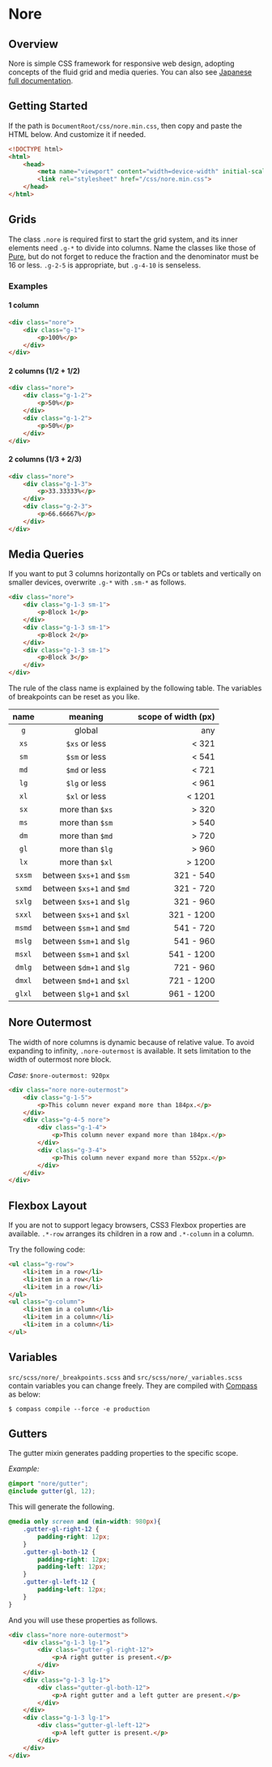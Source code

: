 # Nore

## Overview

Nore is simple CSS framework for responsive web design, adopting concepts of the fluid grid and media queries. You can also see [Japanese full documentation](http://wazly.net/app/nore).

## Getting Started

If the path is `DocumentRoot/css/nore.min.css`, then copy and paste the HTML below. And customize it if needed.

```html
<!DOCTYPE html>
<html>
    <head>
        <meta name="viewport" content="width=device-width" initial-scale="1" maximum-scale="1" user-scalable="no">
        <link rel="stylesheet" href="/css/nore.min.css">
    </head>
</html>
```

## Grids

The class `.nore` is required first to start the grid system, and its inner elements need `.g-*` to divide into columns.
Name the classes like those of [Pure](http://purecss.io/grids/), but do not forget to reduce the fraction and the denominator must be 16 or less.
`.g-2-5` is appropriate, but `.g-4-10` is senseless.

### Examples

#### 1 column

```html
<div class="nore">
    <div class="g-1">
        <p>100%</p>
    </div>
</div>
```

#### 2 columns (1/2 + 1/2)

```html
<div class="nore">
    <div class="g-1-2">
        <p>50%</p>
    </div>
    <div class="g-1-2">
        <p>50%</p>
    </div>
</div>
```

#### 2 columns (1/3 + 2/3)

```html
<div class="nore">
    <div class="g-1-3">
        <p>33.33333%</p>
    </div>
    <div class="g-2-3">
        <p>66.66667%</p>
    </div>
</div>
```

## Media Queries

If you want to put 3 columns horizontally on PCs or tablets and vertically on smaller devices, overwrite `.g-*` with `.sm-*` as follows.

```html
<div class="nore">
    <div class="g-1-3 sm-1">
        <p>Block 1</p>
    </div>
    <div class="g-1-3 sm-1">
        <p>Block 2</p>
    </div>
    <div class="g-1-3 sm-1">
        <p>Block 3</p>
    </div>
</div>
```

The rule of the class name is explained by the following table.
The variables of breakpoints can be reset as you like.

|name  |meaning                  |scope of width (px)|
|:----:|:-----------------------:|------------------:|
|`g`   |global                   |any                |
|`xs`  |`$xs` or less            |<  321             |
|`sm`  |`$sm` or less            |<  541             |
|`md`  |`$md` or less            |<  721             |
|`lg`  |`$lg` or less            |<  961             |
|`xl`  |`$xl` or less            |< 1201             |
|`sx`  |more than `$xs`          |>  320             |
|`ms`  |more than `$sm`          |>  540             |
|`dm`  |more than `$md`          |>  720             |
|`gl`  |more than `$lg`          |>  960             |
|`lx`  |more than `$xl`          |>  1200            |
|`sxsm`|between `$xs+1` and `$sm`|321 -  540         |
|`sxmd`|between `$xs+1` and `$md`|321 -  720         |
|`sxlg`|between `$xs+1` and `$lg`|321 -  960         |
|`sxxl`|between `$xs+1` and `$xl`|321 - 1200         |
|`msmd`|between `$sm+1` and `$md`|541 -  720         |
|`mslg`|between `$sm+1` and `$lg`|541 -  960         |
|`msxl`|between `$sm+1` and `$xl`|541 - 1200         |
|`dmlg`|between `$dm+1` and `$lg`|721 -  960         |
|`dmxl`|between `$md+1` and `$xl`|721 - 1200         |
|`glxl`|between `$lg+1` and `$xl`|961 - 1200         |

## Nore Outermost

The width of nore columns is dynamic because of relative value. To avoid expanding to infinity, `.nore-outermost` is available. It sets limitation to the width of outermost nore block.

*Case:* `$nore-outermost: 920px`

```html
<div class="nore nore-outermost">
    <div class="g-1-5">
        <p>This column never expand more than 184px.</p>
    </div>
    <div class="g-4-5 nore">
        <div class="g-1-4">
            <p>This column never expand more than 184px.</p>
        </div>
        <div class="g-3-4">
            <p>This column never expand more than 552px.</p>
        </div>
    </div>
</div>
```

## Flexbox Layout

If you are not to support legacy browsers, CSS3 Flexbox properties are available. `.*-row` arranges its children in a row and `.*-column` in a column.

Try the following code:

```html
<ul class="g-row">
    <li>item in a row</li>
    <li>item in a row</li>
    <li>item in a row</li>
</ul>
<ul class="g-column">
    <li>item in a column</li>
    <li>item in a column</li>
    <li>item in a column</li>
</ul>
```

## Variables

`src/scss/nore/_breakpoints.scss` and `src/scss/nore/_variables.scss` contain variables you can change freely. They are compiled with [Compass](http://compass-style.org/) as below:

```console
$ compass compile --force -e production
```

## Gutters

The gutter mixin generates padding properties to the specific scope.

*Example:*

```scss
@import "nore/gutter";
@include gutter(gl, 12);
```

This will generate the following.

```css
@media only screen and (min-width: 980px){
    .gutter-gl-right-12 {
        padding-right: 12px;
    }
    .gutter-gl-both-12 {
        padding-right: 12px;
        padding-left: 12px;
    }
    .gutter-gl-left-12 {
        padding-left: 12px;
    }
}
```

And you will use these properties as follows.

```html
<div class="nore nore-outermost">
    <div class="g-1-3 lg-1">
        <div class="gutter-gl-right-12">
            <p>A right gutter is present.</p>
        </div>
    </div>
    <div class="g-1-3 lg-1">
        <div class="gutter-gl-both-12">
            <p>A right gutter and a left gutter are present.</p>
        </div>
    </div>
    <div class="g-1-3 lg-1">
        <div class="gutter-gl-left-12">
            <p>A left gutter is present.</p>
        </div>
    </div>
</div>
```
